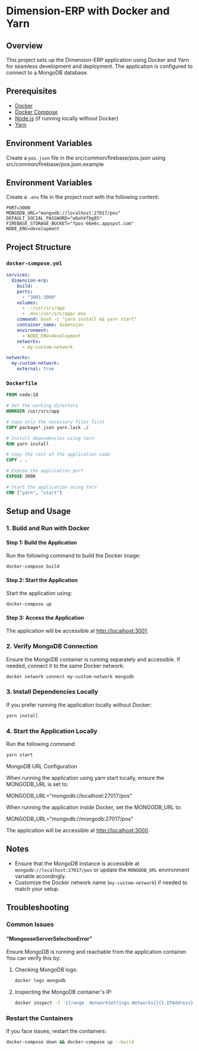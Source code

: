 # Dimension-ERP with Docker and Yarn

## Overview
This project sets up the Dimension-ERP application using Docker and Yarn for seamless development and deployment. The application is configured to connect to a MongoDB database.

## Prerequisites
- [Docker](https://www.docker.com/get-started)
- [Docker Compose](https://docs.docker.com/compose/install/)
- [Node.js](https://nodejs.org/) (if running locally without Docker)
- [Yarn](https://classic.yarnpkg.com/en/docs/install)

## Environment Variables
Create a `pos.json` file in the src/common/firebase/pos.json using src/common/firebase/pos.json.example

## Environment Variables
Create a `.env` file in the project root with the following content:

```env
PORT=3000
MONGODB_URL="mongodb://localhost:27017/pos"
DEFAULT_SOCIAL_PASSWORD="w6ohXfbg85"
FIREBASE_STORAGE_BUCKET="fpos-66e6c.appspot.com"
NODE_ENV=development
```

## Project Structure
### `docker-compose.yml`
```yaml
services:
  dimension-erp:
    build: .
    ports:
      - "3001:3000"
    volumes:
      - .:/usr/src/app
      - .env:/usr/src/app/.env
    command: bash -c "yarn install && yarn start"
    container_name: dimension
    environment:
      - NODE_ENV=development
    networks:
      - my-custom-network

networks:
  my-custom-network:
    external: true
```

### `Dockerfile`
```dockerfile
FROM node:18

# Set the working directory
WORKDIR /usr/src/app

# Copy only the necessary files first
COPY package*.json yarn.lock ./

# Install dependencies using Yarn
RUN yarn install

# Copy the rest of the application code
COPY . .

# Expose the application port
EXPOSE 3000

# Start the application using Yarn
CMD ["yarn", "start"]
```

## Setup and Usage

### 1. Build and Run with Docker
#### Step 1: Build the Application
Run the following command to build the Docker image:
```bash
docker-compose build
```

#### Step 2: Start the Application
Start the application using:
```bash
docker-compose up
```

#### Step 3: Access the Application
The application will be accessible at [http://localhost:3001](http://localhost:3001).

### 2. Verify MongoDB Connection
Ensure the MongoDB container is running separately and accessible. If needed, connect it to the same Docker network:
```bash
docker network connect my-custom-network mongodb
```

### 3. Install Dependencies Locally
If you prefer running the application locally without Docker:
```bash
yarn install
```

### 4. Start the Application Locally
Run the following command:
```bash
yarn start
```

MongoDB URL Configuration

When running the application using yarn start locally, ensure the MONGODB_URL is set to:

MONGODB_URL="mongodb://localhost:27017/pos"

When running the application inside Docker, set the MONGODB_URL to:

MONGODB_URL="mongodb://mongodb:27017/pos"

The application will be accessible at [http://localhost:3000](http://localhost:3000).

## Notes
- Ensure that the MongoDB instance is accessible at `mongodb://localhost:27017/pos` or update the `MONGODB_URL` environment variable accordingly.
- Customize the Docker network name (`my-custom-network`) if needed to match your setup.

## Troubleshooting
### Common Issues
#### “MongooseServerSelectionError”
Ensure MongoDB is running and reachable from the application container. You can verify this by:
1. Checking MongoDB logs:
   ```bash
   docker logs mongodb
   ```
2. Inspecting the MongoDB container's IP:
   ```bash
   docker inspect -f '{{range .NetworkSettings.Networks}}{{.IPAddress}}{{end}}' mongodb
   ```

### Restart the Containers
If you face issues, restart the containers:
```bash
docker-compose down && docker-compose up --build
```

